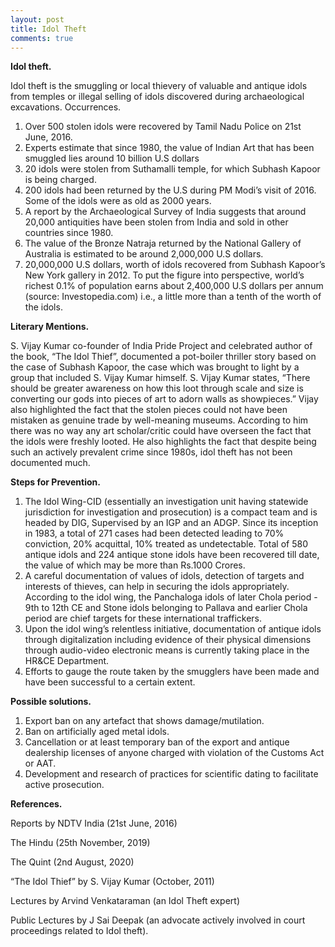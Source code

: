 ```yaml
---
layout: post
title: Idol Theft
comments: true
---
```

**Idol theft.**

Idol theft is the smuggling or local thievery of valuable and antique idols from temples or illegal selling of idols discovered during archaeological excavations. 
Occurrences.
1.	Over 500 stolen idols were recovered by Tamil Nadu Police on 21st June, 2016.
2.	Experts estimate that since 1980, the value of Indian Art that has been smuggled lies around 10 billion U.S dollars
3.	20 idols were stolen from Suthamalli temple, for which Subhash Kapoor is being charged.
4.	200 idols had been returned by the U.S during PM Modi’s visit of 2016. Some of the idols were as old as 2000 years.
5.	A report by the Archaeological Survey of India suggests that around 20,000 antiquities have been stolen from India and sold in other countries since 1980.
6.	The value of the Bronze Natraja returned by the National Gallery of Australia is estimated to be around 2,000,000 U.S dollars.
7.	20,000,000 U.S dollars, worth of idols recovered from Subhash Kapoor’s New York gallery in 2012. To put the figure into perspective, world’s richest 0.1% of population earns about 2,400,000 U.S dollars per annum (source: Investopedia.com) i.e., a little more than a tenth of the worth of the idols.  

**Literary Mentions.**

S. Vijay Kumar co-founder of India Pride Project and celebrated author of the book, “The Idol Thief”, documented a pot-boiler thriller story based on the case of Subhash Kapoor, the case which was brought to light by a group that included S. Vijay Kumar himself.
S. Vijay Kumar states, “There should be greater awareness on how this loot through scale and size is converting our gods into pieces of art to adorn walls as showpieces.” Vijay also highlighted the fact that the stolen pieces could not have been mistaken as genuine trade by well-meaning museums. According to him there was no way any art scholar/critic could have overseen the fact that the idols were freshly looted. He also highlights the fact that despite being such an actively prevalent crime since 1980s, idol theft has not been documented much.

**Steps for Prevention.**

1.	The Idol Wing-CID (essentially an investigation unit having statewide jurisdiction for investigation and prosecution) is a compact team and is headed by DIG, Supervised by an IGP and an ADGP. Since its inception in 1983, a total of 271 cases had been detected leading to 70% conviction, 20% acquittal, 10% treated as undetectable. Total of 580 antique idols and 224 antique stone idols have been recovered till date, the value of which may be more than Rs.1000 Crores.
2.	A careful documentation of values of idols, detection of targets and interests of thieves, can help in securing the idols appropriately. According to the idol wing, the Panchaloga idols of later Chola period - 9th to 12th CE and Stone idols belonging to Pallava and earlier Chola period are chief targets for these international traffickers.
3.	Upon the idol wing’s relentless initiative, documentation of antique idols through digitalization including evidence of their physical dimensions through audio-video electronic means is currently taking place in the HR&CE Department.
4.	Efforts to gauge the route taken by the smugglers have been made and have been successful to a certain extent.

**Possible solutions.**

1.	Export ban on any artefact that shows damage/mutilation.
2.	Ban on artificially aged metal idols.
3.	Cancellation or at least temporary ban of the export and antique dealership licenses of anyone charged with violation of the Customs Act or AAT.
4.	Development and research of practices for scientific dating to facilitate active prosecution.

**References.**

Reports by NDTV India (21st June, 2016)

The Hindu (25th November, 2019)

The Quint (2nd August, 2020) 

“The Idol Thief” by S. Vijay Kumar (October, 2011) 

Lectures by Arvind Venkataraman (an Idol Theft expert) 

Public Lectures by J Sai Deepak (an advocate actively involved in court proceedings related to Idol theft).
